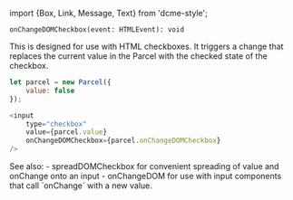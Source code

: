 import {Box, Link, Message, Text} from 'dcme-style';

```flow
onChangeDOMCheckbox(event: HTMLEvent): void
```

This is designed for use with HTML checkboxes.
It triggers a change that replaces the current value in the Parcel with the checked state of the checkbox.

```js
let parcel = new Parcel({
    value: false
});

<input
    type="checkbox"
    value={parcel.value}
    onChangeDOMCheckbox={parcel.onChangeDOMCheckbox}
/>

```

<Box modifier="margin">
    <Message>See also:
        <Text element="div">- <Link href="#spreadDOMCheckbox">spreadDOMCheckbox</Link> for convenient spreading of value and onChange onto an input</Text>
        <Text element="div">- <Link href="#onChangeDOM">onChangeDOM</Link> for use with input components that call `onChange` with a new value.</Text>
    </Message>
</Box>
